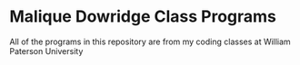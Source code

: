 # Malique Dowridge Class Programs
All of the programs in this repository are from my coding classes at William Paterson University
